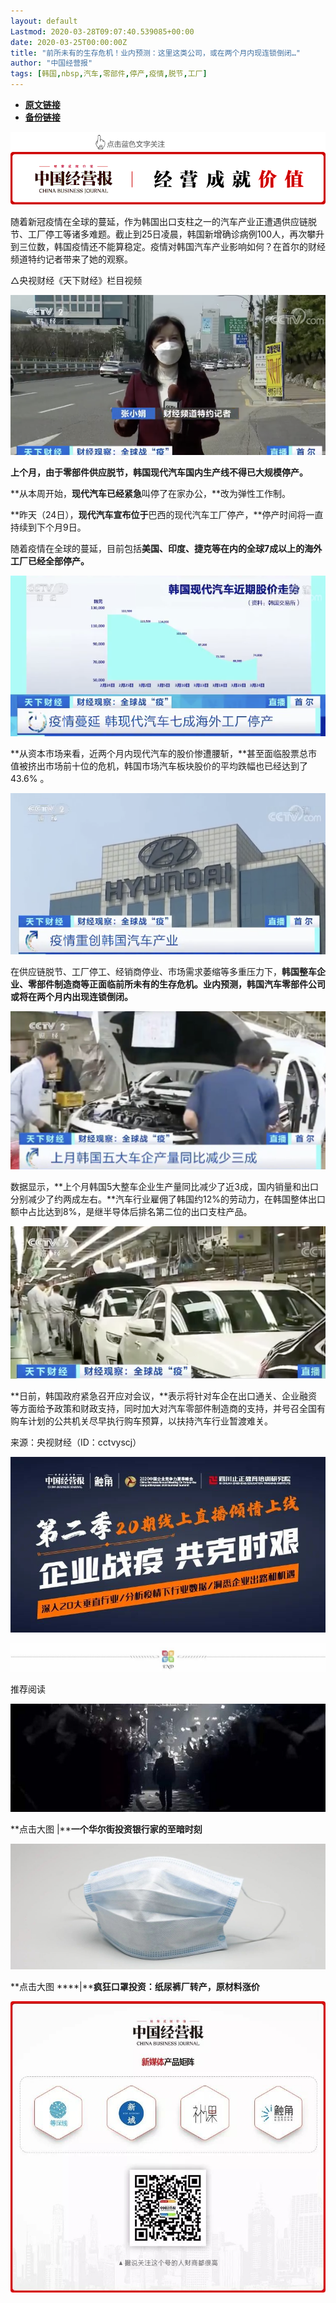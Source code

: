 ```yaml
---
layout: default
Lastmod: 2020-03-28T09:07:40.539085+00:00
date: 2020-03-25T00:00:00Z
title: "前所未有的生存危机！业内预测：这里这类公司，或在两个月内现连锁倒闭…"
author: "中国经营报"
tags: [韩国,nbsp,汽车,零部件,停产,疫情,脱节,工厂]
---
```


* [**原文链接**](https://mp.weixin.qq.com/s/hqr32PMDnUfB8g0Qo-BLjg)
* [**备份链接**](http://archive.is/fGqpe)


![](/images/post/5fdb3f87f44cf8ae08d41ad1e0b84841.jpg)

随着新冠疫情在全球的蔓延，作为韩国出口支柱之一的汽车产业正遭遇供应链脱节、工厂停工等诸多难题。截止到25日凌晨，韩国新增确诊病例100人，再次攀升到三位数，韩国疫情还不能算稳定。疫情对韩国汽车产业影响如何？在首尔的财经频道特约记者带来了她的观察。

△央视财经《天下财经》栏目视频

![](/images/post/2c546e2a175973075c39d8c8529628fa.jpg)

**上个月，**由于零部件供应脱节，韩国现代汽车国**内生产线不得已大规模停产。**

**从本周开始，**现代汽车已经紧急**叫停了在家办公，**改为弹性工作制。

**昨天（24日），**现代汽车宣布位于**巴西的现代汽车工厂停产，**停产时间将一直持续到下个月9日。

随着疫情在全球的蔓延，目前包括**美国、印度、捷克等在内的全球7成以上的海外工厂已经全部停产。**

![](/images/post/0d91b52b92f449a7d17b9df68d618167.jpg)

**从资本市场来看，近两个月内现代汽车的股价惨遭腰斩，**甚至面临股票总市值被挤出市场前十位的危机，韩国市场汽车板块股价的平均跌幅也已经达到了43.6% 。

![](/images/post/d1b385cd040bced88819eb475392a8cb.jpg)

在供应链脱节、工厂停工、经销商停业、市场需求萎缩等多重压力下，**韩国整车企业、零部件制造商等正面临前所未有的生存危机。业内预测，韩国汽车零部件公司或将在两个月内出现连锁倒闭。**

![](/images/post/6a14783c09a3a828d2677dd9b590b2c7.jpg)

数据显示，**上个月韩国5大整车企业生产量同比减少了近3成，国内销量和出口分别减少了约两成左右。**汽车行业雇佣了韩国约12%的劳动力，在韩国整体出口额中占比达到8%，是继半导体后排名第二位的出口支柱产品。  

![](/images/post/35d2a8a3f3ba3ec31afb798ea345e207.jpg)

**日前，韩国政府紧急召开应对会议，**表示将针对车企在出口通关、企业融资等方面给予政策和财政支持，同时加大对汽车零部件制造商的支持，并号召全国有购车计划的公共机关尽早执行购车预算，以扶持汽车行业暂渡难关。

来源：央视财经（ID：cctvyscj）

[![](/images/post/c2249a13ced555acfcf85a0a1f9aea19.jpg)](https://e.vhall.com/subject/view/599011308)

  

![](/images/post/43b7a57fd045be64890b8526d60a1277.jpg)

  

推荐阅读

[![](/images/post/b7a5ba8b3091b0eee59c67fef18e2dff.jpg)](http://mp.weixin.qq.com/s?__biz=MjA5NTMyOTMwMQ==&mid=2651973947&idx=1&sn=b80ef4f614ebebd50ce9d106c66ebc41&chksm=4f3e8e41784907575b53f796c820d1713602ec7476aa09ad6febdf7f88b4222612ec1e9dee52&scene=21#wechat_redirect)

**点击大图 |****一个华尔街投资银行家的至暗时刻**  

  

[![](/images/post/3031f97a4c340d3f51a9281ccc1edce8.jpg)](http://mp.weixin.qq.com/s?__biz=MjA5NTMyOTMwMQ==&mid=2651973973&idx=2&sn=f01f3c17d6c6dff2522d788979b3c3df&chksm=4f3e8e2f78490739bf866a8c428d1c4be1019e82169b3de232121a3de3f74be8020623c9a3b6&scene=21#wechat_redirect)

**点击大图 ****|****疯狂口罩投资：纸尿裤厂转产，原材料涨价**  

  

![](/images/post/f3501c0a0df0124df45b227b216c07a4.jpg)


